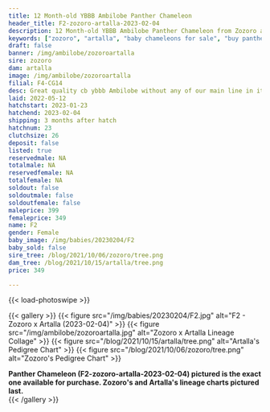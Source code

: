 ```yaml
---
title: 12 Month-old YBBB Ambilobe Panther Chameleon
header_title: F2-zozoro-artalla-2023-02-04
description: 12 Month-old YBBB Ambilobe Panther Chameleon from Zozoro and Artalla. Great quality cb ybbb Ambilobe without any of our main line in it (except Alla). We've included sire and dam dendrograms if available, but you can view our Zozoro or Artalla breeder pages for more information.
keywords: ["zozoro", "artalla", "baby chameleons for sale", "buy panther chameleon", "panther for sale", "panther chameleon price", "ambilobe panther chameleon"]
draft: false
banner: /img/ambilobe/zozoroartalla
sire: zozoro
dam: artalla
image: /img/ambilobe/zozoroartalla
filial: F4-CG14
desc: Great quality cb ybbb Ambilobe without any of our main line in it (except Alla).
laid: 2022-05-12
hatchstart: 2023-01-23
hatchend: 2023-02-04
shipping: 3 months after hatch
hatchnum: 23
clutchsize: 26
deposit: false
listed: true
reservedmale: NA
totalmale: NA
reservedfemale: NA
totalfemale: NA
soldout: false
soldoutmale: false
soldoutfemale: false
maleprice: 399
femaleprice: 349
name: F2
gender: Female
baby_image: /img/babies/20230204/F2
baby_sold: false
sire_tree: /blog/2021/10/06/zozoro/tree.png
dam_tree: /blog/2021/10/15/artalla/tree.png
price: 349

---
```


{{< load-photoswipe >}}

{{< gallery >}}
  {{< figure src="/img/babies/20230204/F2.jpg" alt="F2 - Zozoro x Artalla (2023-02-04)" >}}
  {{< figure src="/img/ambilobe/zozoroartalla.jpg" alt="Zozoro x Artalla Lineage Collage" >}}
  {{< figure src="/blog/2021/10/15/artalla/tree.png" alt="Artalla's Pedigree Chart" >}}
  {{< figure src="/blog/2021/10/06/zozoro/tree.png" alt="Zozoro's Pedigree Chart" >}}
  <figcaption><strong>Panther Chameleon (F2-zozoro-artalla-2023-02-04) pictured is the exact one available for purchase. Zozoro's  and Artalla's lineage charts pictured last.</strong></figcaption>
{{< /gallery >}}

